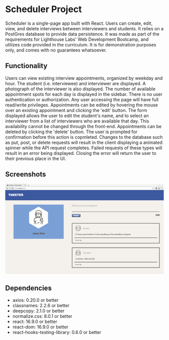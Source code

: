 # Scheduler Project

Scheduler is a single-page app built with React. Users can create, edit, view, and delete interviews between interviewers and students. It relies on a PostGres database to provide data persistence. It was made as part of the requirements for Lighthouse Labs' Web Development Bootcamp, and utilizes code provided in the curriculum. It is for demonstration purposes only, and comes with no guarantees whatsoever.

## Functionality

Users can view existing interview appointments, organized by weekday and hour. The student (i.e. interviewee) and interviewer are displayed. A photograph of the interviewer is also displayed. The number of available appointment spots for each day is displayed in the sidebar.
There is no user authentication or authorization. Any user accessing the page will have full read/write privileges.
Appointments can be edited by hovering the mouse over an existing appointment and clicking the 'edit' button. The form displayed allows the user to edit the student's name, and to select an interviewer from a list of interviewers who are available that day. This availability cannot be changed through the front-end.
Appointments can be deleted by clicking the 'delete' button. The user is prompted for confirmation before this action is copmleted.
Changes to the database such as put, post, or delete requests will result in the client displaying a animated spinner while the API request completes. Failed requests of these types will result in an error being displayed. Closing the error will return the user to their previous place in the UI.


## Screenshots

!["Example description"](https://github.com/philipd/tweeter/blob/master/docs/desktop.png)

## Dependencies
 - axios: 0.20.0 or better
 - classnames: 2.2.6 or better
 - deepcopy: 2.1.0 or better
 - normalize.css: 8.0.1 or better
 - react: 16.9.0 or better
 - react-dom: 16.9.0 or better
 - react-hooks-testing-library: 0.6.0 or better